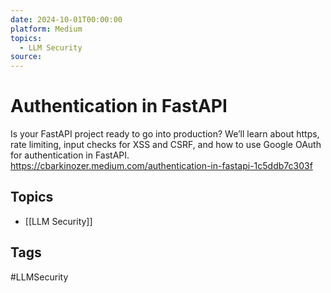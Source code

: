 ```yaml
---
date: 2024-10-01T00:00:00
platform: Medium
topics:
  - LLM Security
source: 
---
```

# Authentication in FastAPI

Is your FastAPI project ready to go into production? We’ll learn about https, rate limiting, input checks for XSS and CSRF, and how to use Google OAuth for authentication in FastAPI. https://cbarkinozer.medium.com/authentication-in-fastapi-1c5ddb7c303f

## Topics
- [[LLM Security]]

## Tags
#LLMSecurity